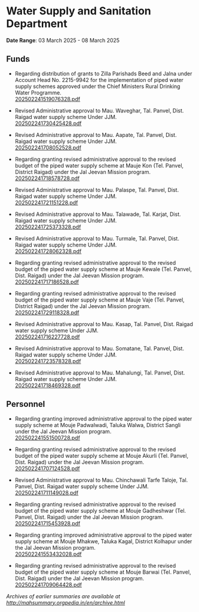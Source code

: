 # Water Supply and Sanitation Department

**Date Range**: 03 March 2025 - 08 March 2025


## Funds
- Regarding distribution of grants to Zilla Parishads Beed and Jalna under Account Head No. 2215-9942 for the implementation of piped water supply schemes approved under the Chief Ministers Rural Drinking Water Programme.\
  [202502241519076328.pdf](https://gr.maharashtra.gov.in/Site/Upload/Government%20Resolutions/English/202502241519076328....pdf)

- Revised Administrative approval to Mau. Waveghar, Tal. Panvel, Dist. Raigad water supply scheme Under JJM.\
  [202502241730425428.pdf](https://gr.maharashtra.gov.in/Site/Upload/Government%20Resolutions/English/202502241730425428.pdf)

- Revised Administrative approval to Mau. Aapate, Tal. Panvel, Dist. Raigad water supply scheme Under JJM.\
  [202502241708052528.pdf](https://gr.maharashtra.gov.in/Site/Upload/Government%20Resolutions/English/202502241708052528.pdf)

- Regarding granting revised administrative approval to the revised budget of the piped water supply scheme at Mauje Kon (Tel. Panvel, District Raigad) under the Jal Jeevan Mission program.\
  [202502241718578728.pdf](https://gr.maharashtra.gov.in/Site/Upload/Government%20Resolutions/English/202502241718578728.pdf)

- Revised Administrative approval to Mau. Palaspe, Tal. Panvel, Dist. Raigad water supply scheme Under JJM.\
  [202502241721151228.pdf](https://gr.maharashtra.gov.in/Site/Upload/Government%20Resolutions/English/202502241721151228.pdf)

- Revised Administrative approval to Mau. Talawade, Tal. Karjat, Dist. Raigad water supply scheme Under JJM.\
  [202502241725373328.pdf](https://gr.maharashtra.gov.in/Site/Upload/Government%20Resolutions/English/202502241725373328.pdf)

- Revised Administrative approval to Mau. Turmale, Tal. Panvel, Dist. Raigad water supply scheme Under JJM.\
  [202502241728062328.pdf](https://gr.maharashtra.gov.in/Site/Upload/Government%20Resolutions/English/202502241728062328.pdf)

- Regarding granting revised administrative approval to the revised budget of the piped water supply scheme at Mauje Kewale (Tel. Panvel, Dist. Raigad) under the Jal Jeevan Mission program.\
  [202502241717186528.pdf](https://gr.maharashtra.gov.in/Site/Upload/Government%20Resolutions/English/202502241717186528.pdf)

- Regarding granting revised administrative approval to the revised budget of the piped water supply scheme at Mauje Vaje (Tel. Panvel, District Raigad) under the Jal Jeevan Mission program.\
  [202502241729118328.pdf](https://gr.maharashtra.gov.in/Site/Upload/Government%20Resolutions/English/202502241729118328.pdf)

- Revised Administrative approval to Mau. Kasap, Tal. Panvel, Dist. Raigad water supply scheme Under JJM.\
  [202502241716227728.pdf](https://gr.maharashtra.gov.in/Site/Upload/Government%20Resolutions/English/202502241716227728.pdf)

- Revised Administrative approval to Mau. Somatane, Tal. Panvel, Dist. Raigad water supply scheme Under JJM.\
  [202502241723578328.pdf](https://gr.maharashtra.gov.in/Site/Upload/Government%20Resolutions/English/202502241723578328.pdf)

- Revised Administrative approval to Mau. Mahalungi, Tal. Panvel, Dist. Raigad water supply scheme Under JJM.\
  [202502241718469328.pdf](https://gr.maharashtra.gov.in/Site/Upload/Government%20Resolutions/English/202502241718469328.pdf)

## Personnel
- Regarding granting improved administrative approval to the piped water supply scheme at Mouje Padwalwadi, Taluka Walwa, District Sangli under the Jal Jeevan Mission program.\
  [202502241551500728.pdf](https://gr.maharashtra.gov.in/Site/Upload/Government%20Resolutions/English/202502241551500728.pdf)

- Regarding granting revised administrative approval to the revised budget of the piped water supply scheme at Mouje Akurli (Tel. Panvel, Dist. Raigad) under the Jal Jeevan Mission program.\
  [202502241707124528.pdf](https://gr.maharashtra.gov.in/Site/Upload/Government%20Resolutions/English/202502241707124528.pdf)

- Revised Administrative approval to Mau. Chinchawali Tarfe Taloje, Tal. Panvel, Dist. Raigad water supply scheme Under JJM.\
  [202502241711149028.pdf](https://gr.maharashtra.gov.in/Site/Upload/Government%20Resolutions/English/202502241711149028.pdf)

- Regarding granting revised administrative approval to the revised budget of the piped water supply scheme at Mouje Gadheshwar (Tel. Panvel, Dist. Raigad) under the Jal Jeevan Mission program.\
  [202502241715453928.pdf](https://gr.maharashtra.gov.in/Site/Upload/Government%20Resolutions/English/202502241715453928.pdf)

- Regarding granting improved administrative approval to the piped water supply scheme at Mouje Mhakwe, Taluka Kagal, District Kolhapur under the Jal Jeevan Mission program.\
  [202502241553432028.pdf](https://gr.maharashtra.gov.in/Site/Upload/Government%20Resolutions/English/202502241553432028.pdf)

- Regarding granting revised administrative approval to the revised budget of the piped water supply scheme at Mouje Barwai (Tel. Panvel, Dist. Raigad) under the Jal Jeevan Mission program.\
  [202502241709064428.pdf](https://gr.maharashtra.gov.in/Site/Upload/Government%20Resolutions/English/202502241709064428.pdf)


*Archives of earlier summaries are available at http://mahsummary.orgpedia.in/en/archive.html*